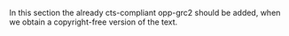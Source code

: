 In this section the already cts-compliant opp-grc2 should be added, when we obtain a copyright-free version of the text. 